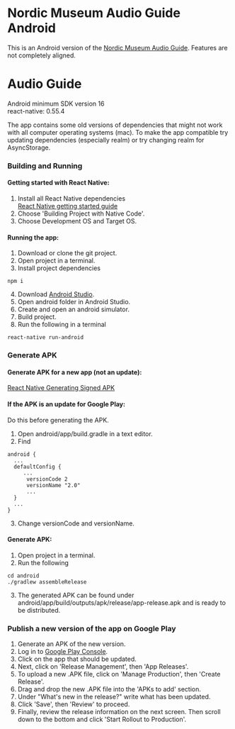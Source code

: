 # Nordic Museum Audio Guide Android

This is an Android version of the [Nordic Museum Audio Guide](https://github.com/NordicMuseum/Nordic-Museum-Audio-Guide). Features are not completely aligned.





# Audio Guide
Android minimum SDK version 16  
react-native: 0.55.4

The app contains some old versions of dependencies that might not work with all computer operating systems (mac). To make the app compatible try updating dependencies (especially realm) or try changing realm for AsyncStorage.

### Building and Running
#### Getting started with React Native:
1. Install all React Native dependencies  
[React Native getting started guide](https://facebook.github.io/react-native/docs/getting-started.html)
2. Choose 'Building Project with Native Code'.
3. Choose Development OS and Target OS.

#### Running the app: 
1. Download or clone the git project.
2. Open project in a terminal.
3. Install project dependencies  
  ```
  npm i
  ```  
4. Download [Android Studio](https://developer.android.com/studio/).
5. Open android folder in Android Studio.
6. Create and open an android simulator.
7. Build project.
8. Run the following in a terminal
  ```
  react-native run-android
  ```

### Generate APK
#### Generate APK for a new app (not an update):   
[React Native Generating Signed APK](https://facebook.github.io/react-native/docs/signed-apk-android.html)

#### If the APK is an update for Google Play:
Do this before generating the APK. 
1. Open android/app/build.gradle in a text editor.
2. Find
  ```
  android {
    ...
    defaultConfig {
       ...
        versionCode 2
        versionName "2.0"
        ...
    }
    ...
  }
  ```
3. Change versionCode and versionName.

#### Generate APK:
1. Open project in a terminal.
2. Run the following
  ```
  cd android
  ./gradlew assembleRelease
  ```
3. The generated APK can be found under android/app/build/outputs/apk/release/app-release.apk and is ready to be distributed. 

### Publish a new version of the app on Google Play
1. Generate an APK of the new version.
2. Log in to [Google Play Console](https://play.google.com/apps/publish/?hl=sv).
3. Click on the app that should be updated.
4. Next, click on 'Release Management', then 'App Releases'.
5. To upload a new .APK file, click on 'Manage Production', then 'Create Release'.
6. Drag and drop the new .APK file into the 'APKs to add' section. 
7. Under "What's new in the release?" write what has been updated.
8. Click 'Save', then 'Review' to proceed.
9. Finally, review the release information on the next screen. Then scroll down to the bottom and click 'Start Rollout to Production'.
